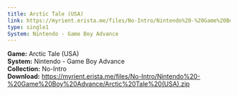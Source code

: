 ```yaml
---
title: Arctic Tale (USA)
link: https://myrient.erista.me/files/No-Intro/Nintendo%20-%20Game%20Boy%20Advance/Arctic%20Tale%20(USA).zip
type: single1
System: Nintendo - Game Boy Advance
---
```

<b>Game:</b> Arctic Tale (USA)<br>
<b>System:</b> Nintendo - Game Boy Advance<br>
<b>Collection:</b> No-Intro<br>
<b>Download:</b> https://myrient.erista.me/files/No-Intro/Nintendo%20-%20Game%20Boy%20Advance/Arctic%20Tale%20(USA).zip